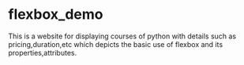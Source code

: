 # flexbox_demo
This is a website for displaying courses of python with details such as pricing,duration,etc which depicts the basic use of flexbox and its properties,attributes.

